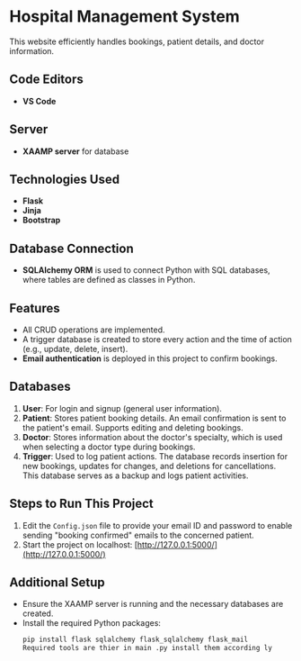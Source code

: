 # Hospital Management System

This website efficiently handles bookings, patient details, and doctor information.

## Code Editors
- **VS Code**

## Server
- **XAAMP server** for database

## Technologies Used
- **Flask**
- **Jinja**
- **Bootstrap**

## Database Connection
- **SQLAlchemy ORM** is used to connect Python with SQL databases, where tables are defined as classes in Python.

## Features
- All CRUD operations are implemented.
- A trigger database is created to store every action and the time of action (e.g., update, delete, insert).
- **Email authentication** is deployed in this project to confirm bookings.

## Databases
1. **User**: For login and signup (general user information).
2. **Patient**: Stores patient booking details. An email confirmation is sent to the patient's email. Supports editing and deleting bookings.
3. **Doctor**: Stores information about the doctor's specialty, which is used when selecting a doctor type during bookings.
4. **Trigger**: Used to log patient actions. The database records insertion for new bookings, updates for changes, and deletions for cancellations. This database serves as a backup and logs patient activities.

## Steps to Run This Project
1. Edit the `Config.json` file to provide your email ID and password to enable sending "booking confirmed" emails to the concerned patient.
2. Start the project on localhost: [http://127.0.0.1:5000/](http://127.0.0.1:5000/)

## Additional Setup
- Ensure the XAAMP server is running and the necessary databases are created.
- Install the required Python packages:
  ```bash
  pip install flask sqlalchemy flask_sqlalchemy flask_mail
  Required tools are thier in main .py install them according ly
